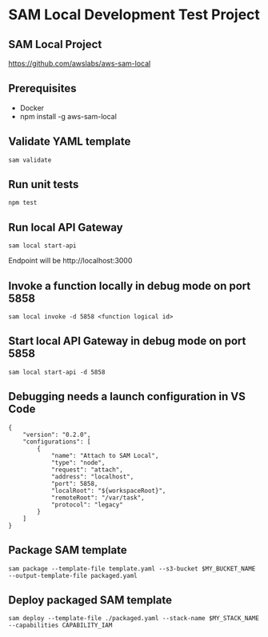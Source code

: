 # SAM Local Development Test Project

## SAM Local Project
https://github.com/awslabs/aws-sam-local

## Prerequisites

* Docker
* npm install -g aws-sam-local

## Validate YAML template
    sam validate

## Run unit tests
    npm test

## Run local API Gateway
    sam local start-api
Endpoint will be http://localhost:3000

## Invoke a function locally in debug mode on port 5858 
    sam local invoke -d 5858 <function logical id>

## Start local API Gateway in debug mode on port 5858
    sam local start-api -d 5858

## Debugging needs a launch configuration in VS Code
    {
        "version": "0.2.0",
        "configurations": [
            {
                "name": "Attach to SAM Local",
                "type": "node",
                "request": "attach",
                "address": "localhost",
                "port": 5858,
                "localRoot": "${workspaceRoot}",
                "remoteRoot": "/var/task",
                "protocol": "legacy"
            }
        ]
    }

## Package SAM template
    sam package --template-file template.yaml --s3-bucket $MY_BUCKET_NAME --output-template-file packaged.yaml

## Deploy packaged SAM template
    sam deploy --template-file ./packaged.yaml --stack-name $MY_STACK_NAME --capabilities CAPABILITY_IAM
